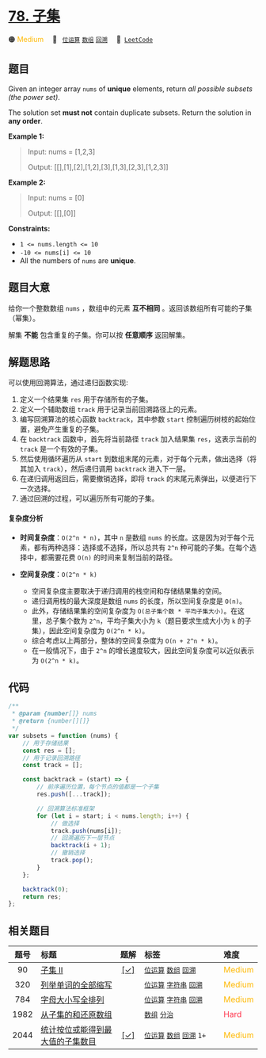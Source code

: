 # [78. 子集](https://leetcode.com/problems/subsets)

🟠 <font color=#ffb800>Medium</font>&emsp; 🔖&ensp; [`位运算`](/outline/tag/bit-manipulation.md) [`数组`](/outline/tag/array.md) [`回溯`](/outline/tag/backtracking.md)&emsp; 🔗&ensp;[`LeetCode`](https://leetcode.com/problems/subsets)

## 题目

Given an integer array `nums` of **unique** elements, return _all possible_
_subsets_ _(the power set)_.

The solution set **must not** contain duplicate subsets. Return the solution
in **any order**.

**Example 1:**

> Input: nums = [1,2,3]
>
> Output: [[],[1],[2],[1,2],[3],[1,3],[2,3],[1,2,3]]

**Example 2:**

> Input: nums = [0]
>
> Output: [[],[0]]

**Constraints:**

- `1 <= nums.length <= 10`
- `-10 <= nums[i] <= 10`
- All the numbers of `nums` are **unique**.

## 题目大意

给你一个整数数组 `nums` ，数组中的元素 **互不相同** 。返回该数组所有可能的子集（幂集）。

解集 **不能** 包含重复的子集。你可以按 **任意顺序** 返回解集。

## 解题思路

可以使用回溯算法，通过递归函数实现:

1. 定义一个结果集 `res` 用于存储所有的子集。
2. 定义一个辅助数组 `track` 用于记录当前回溯路径上的元素。
3. 编写回溯算法的核心函数 `backtrack`，其中参数 `start` 控制遍历树枝的起始位置，避免产生重复的子集。
4. 在 `backtrack` 函数中，首先将当前路径 `track` 加入结果集 `res`，这表示当前的 `track` 是一个有效的子集。
5. 然后使用循环遍历从 `start` 到数组末尾的元素，对于每个元素，做出选择（将其加入 `track`），然后递归调用 `backtrack` 进入下一层。
6. 在递归调用返回后，需要撤销选择，即将 `track` 的末尾元素弹出，以便进行下一次选择。
7. 通过回溯的过程，可以遍历所有可能的子集。

#### 复杂度分析

- **时间复杂度**：`O(2^n * n)`，其中 `n` 是数组 `nums` 的长度。这是因为对于每个元素，都有两种选择：选择或不选择，所以总共有 `2^n` 种可能的子集。在每个选择中，都需要花费 `O(n)` 的时间来复制当前的路径。

- **空间复杂度**：`O(2^n * k)`
  - 空间复杂度主要取决于递归调用的栈空间和存储结果集的空间。
  - 递归调用栈的最大深度是数组 `nums` 的长度，所以空间复杂度是 `O(n)`。
  - 此外，存储结果集的空间复杂度为 `O(总子集个数 * 平均子集大小)`。在这里，总子集个数为 `2^n`，平均子集大小为 `k`（题目要求生成大小为 `k` 的子集），因此空间复杂度为 `O(2^n * k)`。
  - 综合考虑以上两部分，整体的空间复杂度为 `O(n + 2^n * k)`。
  - 在一般情况下，由于 `2^n` 的增长速度较大，因此空间复杂度可以近似表示为 `O(2^n * k)`。

## 代码

```javascript
/**
 * @param {number[]} nums
 * @return {number[][]}
 */
var subsets = function (nums) {
	// 用于存储结果
	const res = [];
	// 用于记录回溯路径
	const track = [];

	const backtrack = (start) => {
		// 前序遍历位置，每个节点的值都是一个子集
		res.push([...track]);

		// 回溯算法标准框架
		for (let i = start; i < nums.length; i++) {
			// 做选择
			track.push(nums[i]);
			// 回溯遍历下一层节点
			backtrack(i + 1);
			// 撤销选择
			track.pop();
		}
	};

	backtrack(0);
	return res;
};
```

## 相关题目

<!-- prettier-ignore -->
| 题号 | 标题 | 题解 | 标签 | 难度 |
| :------: | :------ | :------: | :------ | :------ |
| 90 | [子集 II](https://leetcode.com/problems/subsets-ii) | [[✓]](/problem/0090) |  [`位运算`](/outline/tag/bit-manipulation.md) [`数组`](/outline/tag/array.md) [`回溯`](/outline/tag/backtracking.md) | <font color=#ffb800>Medium</font> |
| 320 | [列举单词的全部缩写](https://leetcode.com/problems/generalized-abbreviation) |  |  [`位运算`](/outline/tag/bit-manipulation.md) [`字符串`](/outline/tag/string.md) [`回溯`](/outline/tag/backtracking.md) | <font color=#ffb800>Medium</font> |
| 784 | [字母大小写全排列](https://leetcode.com/problems/letter-case-permutation) |  |  [`位运算`](/outline/tag/bit-manipulation.md) [`字符串`](/outline/tag/string.md) [`回溯`](/outline/tag/backtracking.md) | <font color=#ffb800>Medium</font> |
| 1982 | [从子集的和还原数组](https://leetcode.com/problems/find-array-given-subset-sums) |  |  [`数组`](/outline/tag/array.md) [`分治`](/outline/tag/divide-and-conquer.md) | <font color=#ff334b>Hard</font> |
| 2044 | [统计按位或能得到最大值的子集数目](https://leetcode.com/problems/count-number-of-maximum-bitwise-or-subsets) | [[✓]](/problem/2044) |  [`位运算`](/outline/tag/bit-manipulation.md) [`数组`](/outline/tag/array.md) [`回溯`](/outline/tag/backtracking.md) `1+` | <font color=#ffb800>Medium</font> |

<style>
.blue {
    background-color: #096dd9;
    padding: 0.25rem 0.5rem;
    margin: 0;
    font-size: 0.85em;
    border-radius: 3px;
    color: white;
    font-weight: 500;
}
table th:first-of-type { width: 10%; }
table th:nth-of-type(2) { width: 35%; }
table th:nth-of-type(3) { width: 10%; }
table th:nth-of-type(4) { width: 35%; }
table th:nth-of-type(5) { width: 10%; }
</style>

